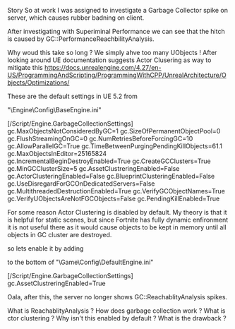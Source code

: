 



Story
So at work I was assigned to investigate a Garbage Collector spike on server, which causes rubber badning on client.


After investigating with Superiminal Performance we can see that the hitch is caused by GC::PerformanceReachbilityAnalysis.

Why woud this take so long ? We simply ahve too many UObjects !
After looking around UE documentation suggests Actor Clusering as way to mitigate this
https://docs.unrealengine.com/4.27/en-US/ProgrammingAndScripting/ProgrammingWithCPP/UnrealArchitecture/Objects/Optimizations/

These are the default settings in UE 5.2 from 

"\Engine\Config\BaseEngine.ini"

[/Script/Engine.GarbageCollectionSettings]
gc.MaxObjectsNotConsideredByGC=1
gc.SizeOfPermanentObjectPool=0
gc.FlushStreamingOnGC=0
gc.NumRetriesBeforeForcingGC=10
gc.AllowParallelGC=True
gc.TimeBetweenPurgingPendingKillObjects=61.1
gc.MaxObjectsInEditor=25165824
gc.IncrementalBeginDestroyEnabled=True
gc.CreateGCClusters=True
gc.MinGCClusterSize=5
gc.AssetClustreringEnabled=False
gc.ActorClusteringEnabled=False
gc.BlueprintClusteringEnabled=False
gc.UseDisregardForGCOnDedicatedServers=False
gc.MultithreadedDestructionEnabled=True
gc.VerifyGCObjectNames=True
gc.VerifyUObjectsAreNotFGCObjects=False
gc.PendingKillEnabled=True


For some reason Actor Clustering is disabled by default. My theory is that it is helpful for static scenes, but since Fortnite has fully dynamic enfironment it is not useful there as it would cause objects to be kept in memory until all objects in GC cluster are destroyed.

so lets enable it by adding

to the bottom of
"\Game\Config\DefaultEngine.ini"

[/Script/Engine.GarbageCollectionSettings]
gc.AssetClustreringEnabled=True


Oala, after this, the server no longer shows GC::ReachablityAnalysis spikes.

What is ReachablityAnalysis ?
How does garbage collection work ?
What is ctor clustering ?
Why isn't this enabled by default ?
What is the drawback ?